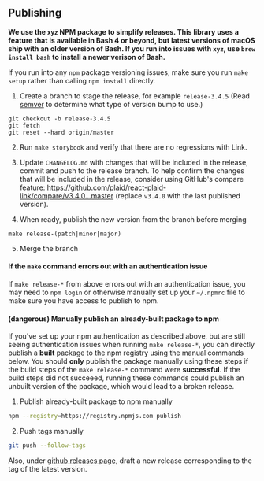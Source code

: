 ## Publishing

**We use the `xyz` NPM package to simplify releases. This library uses a feature that is available in Bash 4 or beyond, but latest versions of macOS
ship with an older version of Bash. If you run into issues with `xyz`, use `brew install bash` to install a newer verison of Bash.**

If you run into any `npm` package versioning issues, make sure you run `make setup` rather than calling `npm install` directly.

1. Create a branch to stage the release, for example `release-3.4.5` (Read [semver](https://semver.org/) to determine what type of version bump to use.)

```
git checkout -b release-3.4.5
git fetch
git reset --hard origin/master
```

2. Run `make storybook` and verify that there are no regressions with Link.

3. Update `CHANGELOG.md` with changes that will be included in the release, commit and push to the release branch. To help confirm the changes
that will be included in the release, consider using GitHub's compare feature: https://github.com/plaid/react-plaid-link/compare/v3.4.0...master
(replace `v3.4.0` with the last published version).

4. When ready, publish the new version from the branch before merging

```
make release-(patch|minor|major)
```

5. Merge the branch

#### **If the `make` command errors out with an authentication issue**

If `make release-*` from above errors out with an authentication issue,
you may need to `npm login` or otherwise manually set up your `~/.npmrc` file to
make sure you have access to publish to npm.

#### (dangerous) Manually publish an already-built package to npm

If you've set up your npm authentication as described above, but are still seeing authentication issues when running `make release-*`, you can 
directly publish a **built** package to the npm registry using the manual commands below. You should **only** publish the package manually using these steps
if the build steps of the `make release-*` command were **successful**. If the build steps did not succeeed, running these commands could publish an unbuilt
version of the package, which would lead to a broken release.

1. Publish already-built package to npm manually

```bash
npm --registry=https://registry.npmjs.com publish
```

2. Push tags manually

```bash
git push --follow-tags
```

Also, under [github releases page](https://github.com/plaid/react-plaid-link/releases), draft a new release corresponding to the tag of the latest version.
